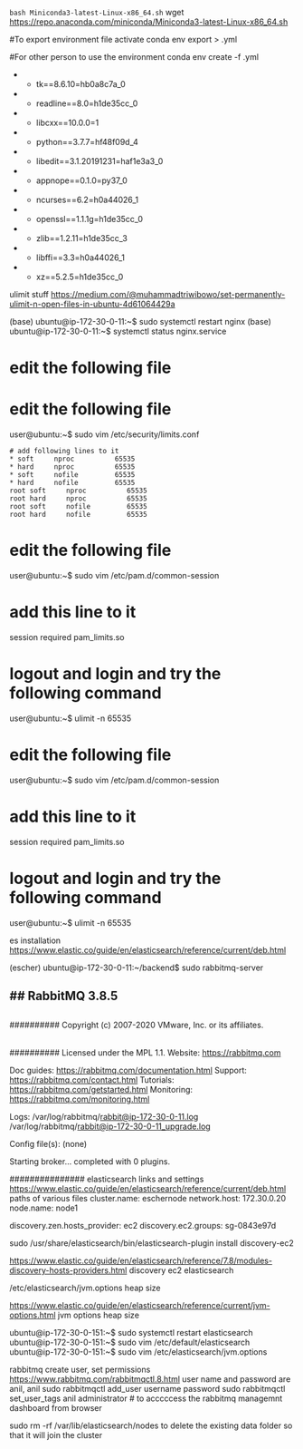 `bash Miniconda3-latest-Linux-x86_64.sh`
wget https://repo.anaconda.com/miniconda/Miniconda3-latest-Linux-x86_64.sh

#To export environment file
activate <environment-name>
conda env export > <environment-name>.yml

#For other person to use the environment
conda env create -f <environment-name>.yml

- - tk==8.6.10=hb0a8c7a_0
- - readline==8.0=h1de35cc_0
- - libcxx==10.0.0=1
- - python==3.7.7=hf48f09d_4
- - libedit==3.1.20191231=haf1e3a3_0
- - appnope==0.1.0=py37_0
- - ncurses==6.2=h0a44026_1
- - openssl==1.1.1g=h1de35cc_0
- - zlib==1.2.11=h1de35cc_3
- - libffi==3.3=h0a44026_1
- - xz==5.2.5=h1de35cc_0

ulimit stuff
https://medium.com/@muhammadtriwibowo/set-permanently-ulimit-n-open-files-in-ubuntu-4d61064429a

(base) ubuntu@ip-172-30-0-11:~$ sudo systemctl restart nginx
(base) ubuntu@ip-172-30-0-11:~$ systemctl status nginx.service

# edit the following file

# edit the following file

user@ubuntu:~\$ sudo vim /etc/security/limits.conf

```
# add following lines to it
* soft     nproc          65535
* hard     nproc          65535
* soft     nofile         65535
* hard     nofile         65535
root soft     nproc          65535
root hard     nproc          65535
root soft     nofile         65535
root hard     nofile         65535
```

# edit the following file

user@ubuntu:~\$ sudo vim /etc/pam.d/common-session

# add this line to it

session required pam_limits.so

# logout and login and try the following command

user@ubuntu:~\$ ulimit -n
65535

# edit the following file

user@ubuntu:~\$ sudo vim /etc/pam.d/common-session

# add this line to it

session required pam_limits.so

# logout and login and try the following command

user@ubuntu:~\$ ulimit -n
65535

es installation
https://www.elastic.co/guide/en/elasticsearch/reference/current/deb.html

(escher) ubuntu@ip-172-30-0-11:~/backend\$ sudo rabbitmq-server

## ## RabbitMQ 3.8.5

##

########## Copyright (c) 2007-2020 VMware, Inc. or its affiliates.

######

########## Licensed under the MPL 1.1. Website: https://rabbitmq.com

Doc guides: https://rabbitmq.com/documentation.html
Support: https://rabbitmq.com/contact.html
Tutorials: https://rabbitmq.com/getstarted.html
Monitoring: https://rabbitmq.com/monitoring.html

Logs: /var/log/rabbitmq/rabbit@ip-172-30-0-11.log
/var/log/rabbitmq/rabbit@ip-172-30-0-11_upgrade.log

Config file(s): (none)

Starting broker... completed with 0 plugins.

############### elasticsearch links and settings
https://www.elastic.co/guide/en/elasticsearch/reference/current/deb.html paths of various files
cluster.name: eschernode
network.host: 172.30.0.20
node.name: node1

discovery.zen.hosts_provider: ec2
discovery.ec2.groups: sg-0843e97d

sudo /usr/share/elasticsearch/bin/elasticsearch-plugin install discovery-ec2

https://www.elastic.co/guide/en/elasticsearch/reference/7.8/modules-discovery-hosts-providers.html discovery ec2 elasticsearch

/etc/elasticsearch/jvm.options heap size

https://www.elastic.co/guide/en/elasticsearch/reference/current/jvm-options.html jvm options heap size

ubuntu@ip-172-30-0-151:~$ sudo systemctl restart elasticsearch
ubuntu@ip-172-30-0-151:~$ sudo vim /etc/default/elasticsearch
ubuntu@ip-172-30-0-151:~\$ sudo vim /etc/elasticsearch/jvm.options

rabbitmq create user, set permissions
https://www.rabbitmq.com/rabbitmqctl.8.html
user name and password are anil, anil
sudo rabbitmqctl add_user username password
sudo rabbitmqctl set_user_tags anil administrator # to acccccess the rabbitmq managemnt dashboard from browser

sudo rm -rf /var/lib/elasticsearch/nodes to delete the existing data folder so that it will join the cluster

